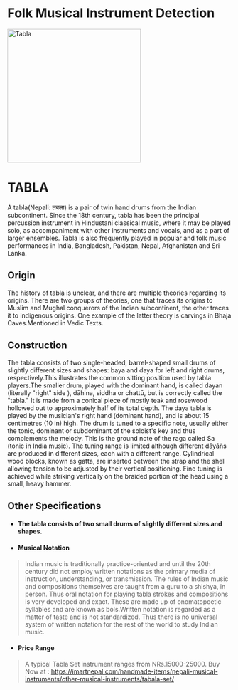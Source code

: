 # Folk Musical Instrument Detection

<img src="https://imartnepal.com/wp-content/uploads/2019/07/tabla.jpeg" alt="Tabla" width="300"/>

<!-- ![tabla](hhttps://imartnepal.com/wp-content/uploads/2019/07/tabla.jpeg) -->
# TABLA

A tabla(Nepali: तबला) is a pair of twin hand drums from the Indian subcontinent. Since the 18th century, tabla has been the principal percussion instrument in Hindustani classical music, where it may be played solo, as accompaniment with other instruments and vocals, and as a part of larger ensembles. Tabla is also frequently played in popular and folk music performances in India, Bangladesh, Pakistan, Nepal, Afghanistan and Sri Lanka.

## Origin

The history of tabla is unclear, and there are multiple theories regarding its origins. There are two groups of theories, one that traces its origins to Muslim and Mughal conquerors of the Indian subcontinent, the other traces it to indigenous origins. One example of the latter theory is carvings in Bhaja Caves.Mentioned in Vedic Texts.

## Construction

The tabla consists of two single-headed, barrel-shaped small drums of slightly different sizes and shapes: baya and daya for left and right drums, respectively.This illustrates the common sitting position used by tabla players.The smaller drum, played with the dominant hand, is called dayan (literally "right" side ), dāhina, siddha or chattū, but is correctly called the "tabla." It is made from a conical piece of mostly teak and rosewood hollowed out to approximately half of its total depth. The daya tabla is played by the musician's right hand (dominant hand), and is about 15 centimetres (10 in) high. The drum is tuned to a specific note, usually either the tonic, dominant or subdominant of the soloist's key and thus complements the melody. This is the ground note of the raga called Sa (tonic in India music). The tuning range is limited although different dāyāñs are produced in different sizes, each with a different range. Cylindrical wood blocks, known as gatta, are inserted between the strap and the shell allowing tension to be adjusted by their vertical positioning. Fine tuning is achieved while striking vertically on the braided portion of the head using a small, heavy hammer.

## Other Specifications

- #### The tabla consists of two small drums of slightly different sizes and shapes.
- #### Musical Notation
> Indian music is traditionally practice-oriented and until the 20th century did not employ written notations as the primary media of instruction, understanding, or transmission. The rules of Indian music and compositions themselves are taught from a guru to a shishya, in person. Thus oral notation for playing tabla strokes and compositions is very developed and exact. These are made up of onomatopoetic syllables and are known as bols.Written notation is regarded as a matter of taste and is not standardized. Thus there is no universal system of written notation for the rest of the world to study Indian music.
- #### Price Range 
> A typical Tabla Set instrument ranges from NRs.15000-25000.
> Buy Now at : https://imartnepal.com/handmade-items/nepali-musical-instruments/other-musical-instruments/tabala-set/